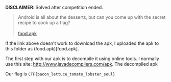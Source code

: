 **DISCLAIMER**: Solved after competition ended.

>Android is all about the desserts, but can you come up with the secret recipe to cook up a flag?<br><br>[food.apk](https://capturetheflag.withgoogle.com/attachment/9fbe2bb7e74937796b6d7eb734cdde808f3cecb7e8c4c6dcd066fbfe477e45b3)

If the link above doesn't work to download the apk, I uploaded the apk to this folder as (food.apk)[food.apk]. 

The first step with our apk is to decompile it using online tools. I normally use this site: http://www.javadecompilers.com/apk. The decompiled apk 

Our flag is `CTF{bacon_lettuce_tomato_lobster_soul}`
